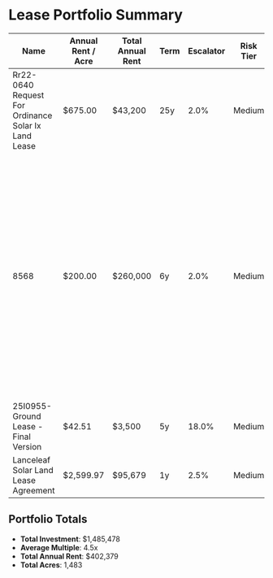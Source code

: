 # Lease Portfolio Summary

| Name | Annual Rent / Acre | Total Annual Rent | Term | Escalator | Risk Tier | Discount Rate | Location | Acres | Developer | Total Undiscounted Rent Value | Present Value | **Buyout Offer** | Multiple |
|------|--------------------|------------------|------|-----------|-----------|---------------|----------|-------|-----------|------------------------------|--------------|------------------|----------|
| Rr22-0640 Request For Ordinance Solar Ix Land Lease | $675.00 | $43,200 | 25y | 2.0% | Medium | 10% | Adams County, Border | 64 | None | $1,383,709 | $458,232 | **$389,498** | 🟢 9.0x |
| 8568 | $200.00 | $260,000 | 6y | 2.0% | Medium | 10% | Albany County, Wyoming | 1,300 | Agrees To Release, Indemnify, Defend, And Hold Harmless The City And Its Officers, Agents, Employees, Successors And Assigns From Any Claims, Demands, Causes Of Action, Damages, Judgments Or Other Liabilities, Inc | $1,640,111 | $1,184,010 | **$1,006,408** | 🟡 3.9x |
| 25I0955-Ground Lease - Final Version | $42.51 | $3,500 | 5y | 18.0% | Medium | 10% | The County, Land | 82 | None | $25,040 | $18,398 | **$15,638** | 🟡 4.5x |
| Lanceleaf Solar Land Lease Agreement | $2,599.97 | $95,679 | 1y | 2.5% | Medium | 10% | The County, Assessment | 37 | None | $95,679 | $86,981 | **$73,934** | 🟡 0.8x |

## Portfolio Totals
- **Total Investment**: $1,485,478
- **Average Multiple**: 4.5x
- **Total Annual Rent**: $402,379
- **Total Acres**: 1,483

